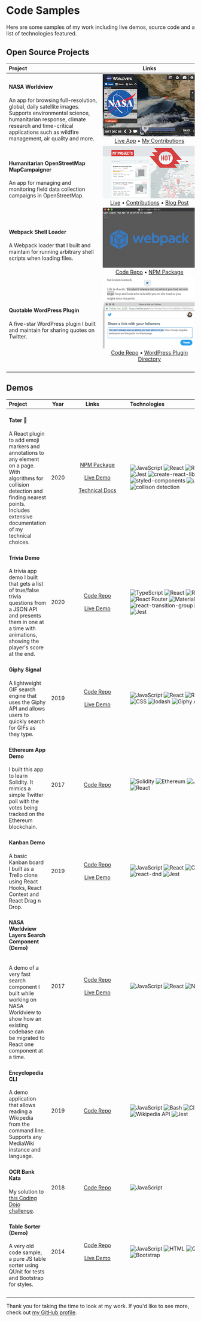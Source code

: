 # Code Samples

Here are some samples of my work including live demos, source code and a list of technologies featured.

## Open Source Projects

| Project | <div style="width: 250px;">Links</div> | <div style="width: 270px;">Technologies</div> |
|:---|:---:|:---|
|<h4>NASA Worldview</h4> An app for browsing full-resolution, global, daily satellite images. Supports environmental science, humanitarian response, climate research and time-critical applications such as wildfire management, air quality and more. | [![Screenshot](./screenshots/nasa-worldview.png)](https://worldview.earthdata.nasa.gov/)<br> [Live App](https://worldview.earthdata.nasa.gov/) • [My Contributions](https://github.com/nasa-gibs/worldview/pulls?utf8=%E2%9C%93&q=+is%3Apr+author%3Alocaljo+)| ![JavaScript](https://img.shields.io/badge/javascript-339933?logo=javascript&style=for-the-badge&logoColor=white) ![Python](https://img.shields.io/badge/python-3776AB?logo=python&style=for-the-badge&logoColor=white) ![jQuery](https://img.shields.io/badge/jQuery-0769AD?logo=jQuery&style=for-the-badge&logoColor=white) ![React](https://img.shields.io/badge/react-61DAFB?logo=react&style=for-the-badge&logoColor=white) ![MapBox](https://img.shields.io/badge/mapbox--gl-333333?logo=mapbox&style=for-the-badge&logoColor=white) ![Webpack](https://img.shields.io/badge/webpack-29ABE2?logo=webpack&style=for-the-badge&logoColor=white) ![Babel](https://img.shields.io/badge/babel-F9DC3E?logo=babel&style=for-the-badge&logoColor=white) ![Bash](https://img.shields.io/badge/bash-333333?logo=gnu-bash&style=for-the-badge&logoColor=white) ![Sass](https://img.shields.io/badge/sass-CC6699?logo=sass&style=for-the-badge&logoColor=white) ![ESLint](https://img.shields.io/badge/eslint-4B32C3?logo=eslint&style=for-the-badge&logoColor=white) ![Docker](https://img.shields.io/badge/docker-2496ED?logo=docker&style=for-the-badge&logoColor=white) ![Selenium](https://img.shields.io/badge/Selenium-grey?style=for-the-badge) ![Browserstack](https://img.shields.io/badge/browserstack-grey?style=for-the-badge) ![Express](https://img.shields.io/badge/express-grey?style=for-the-badge) ![lodash](https://img.shields.io/badge/lodash-grey?style=for-the-badge) ![OpenLayers](https://img.shields.io/badge/openlayers-grey?style=for-the-badge) ![NASA GIBS API](https://img.shields.io/badge/nasa--gibs--api-grey?style=for-the-badge) |
|<h4>Humanitarian OpenStreetMap MapCampaigner</h4> An app for managing and monitoring field data collection campaigns in OpenStreetMap. | [![Screenshot](./screenshots/humanitarian-osm-mapcampaigner.png)](https://campaigns.hotosm.org/)<br>[Live](https://campaigns.hotosm.org/) • [Contributions](https://github.com/hotosm/MapCampaigner/pulls?utf8=%E2%9C%93&q=is%3Apr+author%3Alocaljo+) • [Blog Post](https://www.hotosm.org/updates/mapcampaigner-gets-new-look-and-features-for-2020/) |![JavaScript](https://img.shields.io/badge/javascript-339933?logo=javascript&style=for-the-badge&logoColor=white) ![Python](https://img.shields.io/badge/python-3776AB?logo=python&style=for-the-badge&logoColor=white) ![jQuery](https://img.shields.io/badge/jQuery-0769AD?logo=jQuery&style=for-the-badge&logoColor=white) ![Flask](https://img.shields.io/badge/flask-000000?logo=flask&style=for-the-badge&logoColor=white) ![CSS](https://img.shields.io/badge/css-F43059?logo=css-wizardry&style=for-the-badge&logoColor=white)  ![HTML](https://img.shields.io/badge/html-E34F26?logo=html5&style=for-the-badge&logoColor=white) ![OpenStreetMap API](https://img.shields.io/badge/openstreetmap--api-7EBC6F?logo=openstreetmap&style=for-the-badge&logoColor=white) |
|<h4>Webpack Shell Loader</h4>A Webpack loader that I built and maintain for running arbitrary shell scripts when loading files. | [![Screenshot](./screenshots/webpack-shell-loader.png)](https://www.npmjs.com/package/shell-loader)<br>[Code Repo](https://github.com/localjo/shell-loader) • [NPM Package](https://www.npmjs.com/package/shell-loader) |![JavaScript](https://img.shields.io/badge/javascript-339933?logo=javascript&style=for-the-badge&logoColor=white) ![Webpack](https://img.shields.io/badge/webpack-29ABE2?logo=webpack&style=for-the-badge&logoColor=white) ![Bash](https://img.shields.io/badge/bash-333333?logo=gnu-bash&style=for-the-badge&logoColor=white) |
|<h4>Quotable WordPress Plugin</h4>A five-star WordPress plugin I built and maintain for sharing quotes on Twitter. | [![Screenshot](./screenshots/wordpress-quotable.png)](https://wordpress.org/plugins/quotable/)<br> [Code Repo](https://github.com/localjo/quotable-wp) • [WordPress Plugin Directory](https://wordpress.org/plugins/quotable/)| ![WordPress](https://img.shields.io/badge/wordpress-21759B?logo=wordpress&style=for-the-badge&logoColor=white) ![PHP](https://img.shields.io/badge/php-777BB4?logo=php&style=for-the-badge&logoColor=white) ![JavaScript](https://img.shields.io/badge/javascript-339933?logo=javascript&style=for-the-badge&logoColor=white) ![CSS](https://img.shields.io/badge/css-F43059?logo=css-wizardry&style=for-the-badge&logoColor=white) ![HTML](https://img.shields.io/badge/html-E34F26?logo=html5&style=for-the-badge&logoColor=white) |
|&nbsp;&nbsp;&nbsp;&nbsp;&nbsp;&nbsp;&nbsp;&nbsp;&nbsp;&nbsp;&nbsp;&nbsp;&nbsp;&nbsp;&nbsp;&nbsp;&nbsp;&nbsp;&nbsp;&nbsp;&nbsp;&nbsp;&nbsp;&nbsp;&nbsp;&nbsp;&nbsp;&nbsp;&nbsp;&nbsp;&nbsp;&nbsp;&nbsp;&nbsp;&nbsp;&nbsp;&nbsp;&nbsp;&nbsp;&nbsp;&nbsp;&nbsp;&nbsp;&nbsp;&nbsp;&nbsp;&nbsp;&nbsp;&nbsp;&nbsp;&nbsp;&nbsp;&nbsp;&nbsp;&nbsp;&nbsp;&nbsp;&nbsp;&nbsp;&nbsp;&nbsp;&nbsp;&nbsp;|&nbsp;&nbsp;&nbsp;&nbsp;&nbsp;&nbsp;&nbsp;&nbsp;&nbsp;&nbsp;&nbsp;&nbsp;&nbsp;&nbsp;&nbsp;&nbsp;&nbsp;&nbsp;&nbsp;&nbsp;&nbsp;&nbsp;&nbsp;&nbsp;&nbsp;&nbsp;&nbsp;&nbsp;&nbsp;&nbsp;&nbsp;&nbsp;&nbsp;&nbsp;&nbsp;&nbsp;|&nbsp;&nbsp;&nbsp;&nbsp;&nbsp;&nbsp;&nbsp;&nbsp;&nbsp;&nbsp;&nbsp;&nbsp;&nbsp;&nbsp;&nbsp;&nbsp;&nbsp;&nbsp;&nbsp;&nbsp;&nbsp;&nbsp;&nbsp;&nbsp;&nbsp;&nbsp;&nbsp;&nbsp;&nbsp;&nbsp;&nbsp;&nbsp;&nbsp;&nbsp;&nbsp;&nbsp;&nbsp;&nbsp;&nbsp;&nbsp;&nbsp;&nbsp;&nbsp;&nbsp;&nbsp;&nbsp;&nbsp;&nbsp;&nbsp;&nbsp;&nbsp;&nbsp;&nbsp;&nbsp;&nbsp;&nbsp;&nbsp;&nbsp;&nbsp;&nbsp;&nbsp;&nbsp;&nbsp;&nbsp;&nbsp;&nbsp;&nbsp;&nbsp;|

## Demos

| Project | Year | <div style="width: 120px;">Links</div> | <div style="width: 270px;">Technologies</div> |
|:---|:---:|:---:|:---|
| <h4>Tater 🥔</h4> A React plugin to add emoji markers and annotations to any element on a page. With algorithms for collision detection and finding nearest points. Includes extensive documentation of my technical choices. | 2020 | [NPM Package](https://www.npmjs.com/package/react-tater)<br><br> [Live Demo](https://iamlocaljo.com/graphy-react-challenge/)<br><br> [Technical Docs](https://github.com/localjo/graphy-react-challenge) | ![JavaScript](https://img.shields.io/badge/javascript-339933?logo=javascript&style=for-the-badge&logoColor=white) ![React](https://img.shields.io/badge/react-61DAFB?logo=react&style=for-the-badge&logoColor=white) ![React Hooks](https://img.shields.io/badge/react--hooks-61DAFB?logo=react&style=for-the-badge&logoColor=white) ![Jest](https://img.shields.io/badge/jest-C21325?logo=jest&style=for-the-badge&logoColor=white) ![create-react-library](https://img.shields.io/badge/create--react--library-grey?style=for-the-badge) ![styled-components](https://img.shields.io/badge/styled--components-grey?style=for-the-badge)  ![unicode-emoji](https://img.shields.io/badge/unicode--emoji-grey?style=for-the-badge) ![collison detection](https://img.shields.io/badge/collision--detection-grey?style=for-the-badge) |
| <h4>Trivia Demo</h4> A trivia app demo I built that gets a list of true/false trivia questions from a JSON API and presents them in one at a time with animations, showing the player's score at the end. | 2020 | [Code Repo](https://github.com/localjo/trivia-demo)<br><br> [Live Demo](https://iamlocaljo.com/trivia-demo/) | ![TypeScript](https://img.shields.io/badge/typescript-007ACC?logo=typescript&style=for-the-badge&logoColor=white) ![React](https://img.shields.io/badge/react-61DAFB?logo=react&style=for-the-badge&logoColor=white) ![Redux](https://img.shields.io/badge/redux-764ABC?logo=redux&style=for-the-badge&logoColor=white) ![React Router](https://img.shields.io/badge/react--router-CA4245?logo=react-router&style=for-the-badge&logoColor=white) ![Material UI](https://img.shields.io/badge/material--ui-0081CB?logo=material-ui&style=for-the-badge&logoColor=white) ![react-transition-group](https://img.shields.io/badge/react--transition--group-grey?style=for-the-badge) ![lodash](https://img.shields.io/badge/lodash-grey?style=for-the-badge) ![Jest](https://img.shields.io/badge/jest-C21325?logo=jest&style=for-the-badge&logoColor=white) |
| <h4>Giphy Signal</h4> A lightweight GIF search engine that uses the Giphy API and allows users to quickly search for GIFs as they type. | 2019 | [Code Repo](https://github.com/localjo/giphy-signal)<br><br> [Live Demo](https://giphy-signal.herokuapp.com/) | ![JavaScript](https://img.shields.io/badge/javascript-339933?logo=javascript&style=for-the-badge&logoColor=white) ![React](https://img.shields.io/badge/react-61DAFB?logo=react&style=for-the-badge&logoColor=white) ![Redux](https://img.shields.io/badge/redux-764ABC?logo=redux&style=for-the-badge&logoColor=white) ![Jest](https://img.shields.io/badge/jest-C21325?logo=jest&style=for-the-badge&logoColor=white) ![CSS](https://img.shields.io/badge/css-F43059?logo=css-wizardry&style=for-the-badge&logoColor=white) ![lodash](https://img.shields.io/badge/lodash-grey?style=for-the-badge)  ![Giphy API](https://img.shields.io/badge/giphy--api-grey?style=for-the-badge) |
| <h4>Ethereum App Demo</h4> I built this app to learn Solidity. It mimics a simple Twitter poll with the votes being tracked on the Ethereum blockchain. | 2017 | [Code Repo](https://github.com/localjo/ethereum-app-demo) | ![Solidity](https://img.shields.io/badge/Solidity-grey?logo=ethereum&style=for-the-badge&logoColor=white) ![Ethereum](https://img.shields.io/badge/Ethereum-grey?logo=ethereum&style=for-the-badge&logoColor=white) ![JavaScript](https://img.shields.io/badge/javascript-339933?logo=javascript&style=for-the-badge&logoColor=white) ![React](https://img.shields.io/badge/react-61DAFB?logo=react&style=for-the-badge&logoColor=white) |
| <h4>Kanban Demo</h4> A basic Kanban board I built as a Trello clone using React Hooks, React Context and React Drag n Drop. | 2019 | [Code Repo](https://github.com/localjo/kanban-takehome)<br><br> [Live Demo](http://iamlocaljo.com/kanban-takehome/) | ![JavaScript](https://img.shields.io/badge/javascript-339933?logo=javascript&style=for-the-badge&logoColor=white) ![React](https://img.shields.io/badge/react-61DAFB?logo=react&style=for-the-badge&logoColor=white) ![CSS](https://img.shields.io/badge/css-F43059?logo=css-wizardry&style=for-the-badge&logoColor=white) ![react-dnd](https://img.shields.io/badge/react--dnd-grey?style=for-the-badge) ![Jest](https://img.shields.io/badge/jest-C21325?logo=jest&style=for-the-badge&logoColor=white) |
| <h4>NASA Worldview Layers Search Component (Demo)</h4> <br> A demo of a very fast search component I built while working on NASA Worldview to show how an existing codebase can be migrated to React one component at a time. | 2017 | [Code Repo](https://github.com/localjo/layers-search)<br><br> [Live Demo](http://iamlocaljo.com/layers-search/) | ![JavaScript](https://img.shields.io/badge/javascript-339933?logo=javascript&style=for-the-badge&logoColor=white) ![React](https://img.shields.io/badge/react-61DAFB?logo=react&style=for-the-badge&logoColor=white)  ![NASA GIBS API](https://img.shields.io/badge/nasa--gibs--api-grey?style=for-the-badge) |
| <h4>Encyclopedia CLI</h4> A demo application that allows reading a Wikipedia from the command line. Supports any MediaWiki instance and language. | 2019 | [Code Repo](https://github.com/localjo/encyclopedia-cli) | ![JavaScript](https://img.shields.io/badge/javascript-339933?logo=javascript&style=for-the-badge&logoColor=white) ![Bash](https://img.shields.io/badge/bash-333333?logo=gnu-bash&style=for-the-badge&logoColor=white) ![Cliffy](https://img.shields.io/badge/cliffy-grey?style=for-the-badge) ![lodash](https://img.shields.io/badge/lodash-grey?style=for-the-badge) ![Wikipedia API](https://img.shields.io/badge/wikipedia--api-grey?logo=wikipedia&style=for-the-badge) ![Jest](https://img.shields.io/badge/jest-C21325?logo=jest&style=for-the-badge&logoColor=white) |
| <h4>OCR Bank Kata</h4> My solution to [this Coding Dojo challenge](http://codingdojo.org/kata/BankOCR/). | 2018 | [Code Repo](https://github.com/localjo/ocr-bank) | ![JavaScript](https://img.shields.io/badge/javascript-339933?logo=javascript&style=for-the-badge&logoColor=white) |
| <h4>Table Sorter (Demo)</h4> A very old code sample, a pure JS table sorter using QUnit for tests and Bootstrap for styles. | 2014 | [Code Repo](https://github.com/localjo/table-sorter)<br><br> [Live Demo](http://iamlocaljo.com/table-sorter/) | ![JavaScript](https://img.shields.io/badge/javascript-339933?logo=javascript&style=for-the-badge&logoColor=white) ![HTML](https://img.shields.io/badge/html-E34F26?logo=html5&style=for-the-badge&logoColor=white) ![QUnit](https://img.shields.io/badge/qunit-grey?style=for-the-badge) ![Bootstrap](https://img.shields.io/badge/Bootstrap-563D7C?logo=bootstrap&style=for-the-badge) |
| | |&nbsp;&nbsp;&nbsp;&nbsp;&nbsp;&nbsp;&nbsp;&nbsp;&nbsp;&nbsp;&nbsp;&nbsp;&nbsp;&nbsp;&nbsp;&nbsp;&nbsp;&nbsp;&nbsp;&nbsp;&nbsp;&nbsp;&nbsp;&nbsp;&nbsp;&nbsp;&nbsp;&nbsp;&nbsp;&nbsp;&nbsp;&nbsp;&nbsp;&nbsp;&nbsp;&nbsp;&nbsp;&nbsp;&nbsp;|&nbsp;&nbsp;&nbsp;&nbsp;&nbsp;&nbsp;&nbsp;&nbsp;&nbsp;&nbsp;&nbsp;&nbsp;&nbsp;&nbsp;&nbsp;&nbsp;&nbsp;&nbsp;&nbsp;&nbsp;&nbsp;&nbsp;&nbsp;&nbsp;&nbsp;&nbsp;&nbsp;&nbsp;&nbsp;&nbsp;&nbsp;&nbsp;&nbsp;&nbsp;&nbsp;&nbsp;&nbsp;&nbsp;&nbsp;&nbsp;&nbsp;&nbsp;&nbsp;&nbsp;&nbsp;&nbsp;&nbsp;&nbsp;&nbsp;&nbsp;&nbsp;&nbsp;&nbsp;&nbsp;&nbsp;&nbsp;&nbsp;&nbsp;&nbsp;&nbsp;&nbsp;&nbsp;&nbsp;&nbsp;&nbsp;&nbsp;&nbsp;&nbsp;|

Thank you for taking the time to look at my work. If you'd like to see more, check out [my GitHub profile](https://github.com/localjo).
